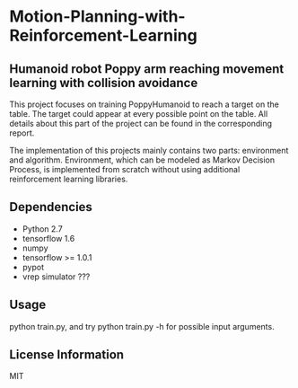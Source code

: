 # Motion-Planning-with-Reinforcement-Learning


## Humanoid robot Poppy arm reaching movement learning with collision avoidance
This project focuses on training PoppyHumanoid to reach a target on the table. The target could appear at every possible point on the table. All details about this part of the project can be found in the corresponding report.

The implementation of this projects mainly contains two parts: environment and algorithm. Environment, which can be modeled as Markov Decision Process, is implemented from scratch without using additional reinforcement learning libraries.  

## Dependencies
* Python 2.7
* tensorflow 1.6
* numpy
* tensorflow >= 1.0.1
* pypot
* vrep simulator ???


## Usage
python train.py, and try python train.py -h for possible input arguments.

## License Information
MIT



